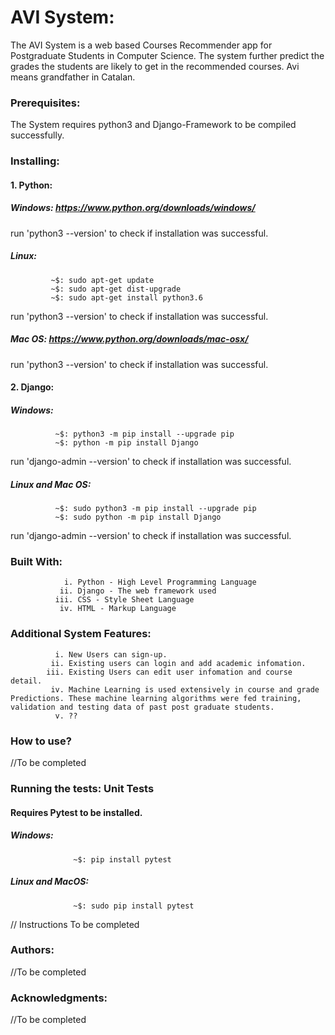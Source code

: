 # AVI System: 
The AVI System is a web based Courses Recommender app for Postgraduate Students in Computer Science. The system further predict the grades the students are likely to get in the recommended courses.
Avi means grandfather in Catalan.


### Prerequisites:
The System requires python3 and Django-Framework to be compiled successfully.


### Installing:

#### 1. Python:
##### Windows: https://www.python.org/downloads/windows/
run 'python3 --version' to check if installation was successful.

##### Linux: 
             ~$: sudo apt-get update
             ~$: sudo apt-get dist-upgrade 
             ~$: sudo apt-get install python3.6
run 'python3 --version' to check if installation was successful.

##### Mac OS: https://www.python.org/downloads/mac-osx/
run 'python3 --version' to check if installation was successful.

#### 2. Django:
##### Windows: 
              ~$: python3 -m pip install --upgrade pip
              ~$: python -m pip install Django
run 'django-admin --version' to check if installation was successful.

##### Linux and Mac OS:
              ~$: sudo python3 -m pip install --upgrade pip
              ~$: sudo python -m pip install Django
        
run 'django-admin --version' to check if installation was successful.


### Built With:
                i. Python - High Level Programming Language
               ii. Django - The web framework used
              iii. CSS - Style Sheet Language
               iv. HTML - Markup Language


### Additional System Features:
              i. New Users can sign-up.
             ii. Existing users can login and add academic infomation.
            iii. Existing Users can edit user infomation and course detail.
             iv. Machine Learning is used extensively in course and grade Predictions. These machine learning algorithms were fed training, validation and testing data of past post graduate students.
              v. ??


### How to use?
  //To be completed



### Running the tests: Unit Tests
#### Requires Pytest to be installed.
##### Windows:
                  ~$: pip install pytest
              
          
##### Linux and MacOS:
                  ~$: sudo pip install pytest
                        

  // Instructions To be completed


### Authors: 
  //To be completed

### Acknowledgments:
  //To be completed
